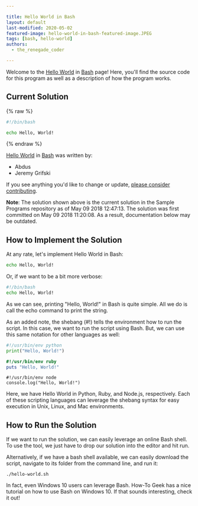 ```yaml
---

title: Hello World in Bash
layout: default
last-modified: 2020-05-02
featured-image: hello-world-in-bash-featured-image.JPEG
tags: [bash, hello-world]
authors:
  - the_renegade_coder

---
```


Welcome to the [Hello World](https://sampleprograms.io/projects/hello-world) in [Bash](https://sampleprograms.io/languages/bash) page! Here, you'll find the source code for this program as well as a description of how the program works.

## Current Solution

{% raw %}

```bash
#!/bin/bash

echo Hello, World!
```

{% endraw %}

[Hello World](https://sampleprograms.io/projects/hello-world) in [Bash](https://sampleprograms.io/languages/bash) was written by:

- Abdus
- Jeremy Grifski

If you see anything you'd like to change or update, [please consider contributing](https://github.com/TheRenegadeCoder/sample-programs).

**Note**: The solution shown above is the current solution in the Sample Programs repository as of May 09 2018 12:47:13. The solution was first committed on May 09 2018 11:20:08. As a result, documentation below may be outdated.

## How to Implement the Solution

At any rate, let's implement Hello World in Bash:

```bash
echo Hello, World!
```

Or, if we want to be a bit more verbose:

```bash
#!/bin/bash
echo Hello, World!
```

As we can see, printing "Hello, World!" in Bash is quite simple. All we do is call the 
echo command to print the string.

As an added note, the shebang (#!) tells the environment how to run the script. 
In this case, we want to run the script using Bash. But, we can use this same 
notation for other languages as well:

```python
#!/usr/bin/env python
print("Hello, World!")
```

```ruby
#!/usr/bin/env ruby
puts "Hello, World!"
```

```node
#!/usr/bin/env node
console.log("Hello, World!")
```

Here, we have Hello World in Python, Ruby, and Node.js, respectively. Each of these 
scripting languages can leverage the shebang syntax for easy execution in Unix, Linux, 
and Mac environments.


## How to Run the Solution

If we want to run the solution, we can easily leverage an online Bash shell. To use 
the tool, we just have to drop our solution into the editor and hit run.

Alternatively, if we have a bash shell available, we can easily download the script, 
navigate to its folder from the command line, and run it:

```console
./hello-world.sh
```

In fact, even Windows 10 users can leverage Bash. How-To Geek has a nice tutorial 
on how to use Bash on Windows 10. If that sounds interesting, check it out!
